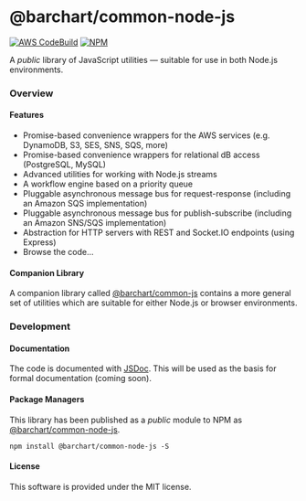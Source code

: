 # @barchart/common-node-js

[![AWS CodeBuild](https://codebuild.us-east-1.amazonaws.com/badges?uuid=eyJlbmNyeXB0ZWREYXRhIjoiMml2V3dLRC83RHBaTEw3WDNjN3JCUVRWLzJaVGQyZmJGbnk0SlByQ0hkbU5EMXNESHBrZTFVTHVtdmVvMFBpUlZORzRVUTBWbUltenBsaktqNUJWU0d3PSIsIml2UGFyYW1ldGVyU3BlYyI6IjRNVkVPZjU2STdjSnBBSE4iLCJtYXRlcmlhbFNldFNlcmlhbCI6MX0%3D&branch=master)](https://github.com/barchart/common-node-js)
[![NPM](https://img.shields.io/npm/v/@barchart/common-node-js)](https://www.npmjs.com/package/@barchart/common-node-js)

A *public* library of JavaScript utilities — suitable for use in both Node.js environments.

### Overview

#### Features

* Promise-based convenience wrappers for the AWS services (e.g. DynamoDB, S3, SES, SNS, SQS, more)
* Promise-based convenience wrappers for relational dB access (PostgreSQL, MySQL)
* Advanced utilities for working with Node.js streams
* A workflow engine based on a priority queue
* Pluggable asynchronous message bus for request-response (including an Amazon SQS implementation)
* Pluggable asynchronous message bus for publish-subscribe (including an Amazon SNS/SQS implementation)
* Abstraction for HTTP servers with REST and Socket.IO endpoints (using Express)
* Browse the code...

#### Companion Library

A companion library called [@barchart/common-js](https://github.com/barchart/barchart-common-js) contains a more general set of utilities which are suitable for either Node.js or browser environments.

### Development

#### Documentation

The code is documented with [JSDoc](http://usejsdoc.org/). This will be used as the basis for formal documentation (coming soon).

#### Package Managers

This library has been published as a *public* module to NPM as [@barchart/common-node-js](https://www.npmjs.com/package/@barchart/common-node-js).

```shell
npm install @barchart/common-node-js -S
```

#### License

This software is provided under the MIT license.